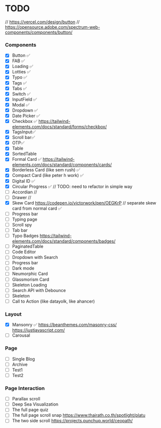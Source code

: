 # TODO 
// https://vercel.com/design/button
// https://opensource.adobe.com/spectrum-web-components/components/button/
### Components 
- [x] Button ✅
- [x] FAB ✅
- [x] Loading ✅
- [x] Lotties ✅
- [x] Typo ✅
- [x] Tags ✅
- [x] Tabs ✅
- [x] Switch ✅
- [x] InputField ✅
- [x] Modal ✅
- [x] Dropdown ✅
- [x] Date Picker ✅
- [x] Checkbox ✅ https://tailwind-elements.com/docs/standard/forms/checkbox/
- [x] TagsInput✅
- [x] Scroll bar✅
- [x] OTP✅
- [x] Table
- [x] SortedTable
- [x] Formal Card ✅ https://tailwind-elements.com/docs/standard/components/cards/
- [x] Borderless Card (like sem rush) ✅
- [x] Compact Card (like peter h work) ✅
- [x] Digital ID ✅
- [x] Circular Progress ✅ // TODO: need to refactor in simple way
- [ ] Accordian //
- [ ] Drawer //
- [x] Skew Card https://codepen.io/victorwork/pen/OEGKrP // separate skew card from normal card ✅
- [ ] Progress bar
- [ ] Typing page
- [ ] Scroll spy
- [ ] Tab bar
- [ ] Typo Badges https://tailwind-elements.com/docs/standard/components/badges/
- [ ] PaginatedTable
- [ ] Code Editor
- [ ] Dropdown with Search
- [ ] Progress bar
- [ ] Dark mode
- [ ] Neumorphic Card
- [ ] Glassmorism Card
- [ ] Skeleton Loading
- [ ] Search API with Debounce
- [ ] Skeleton
- [ ] Call to Action (like datayolk, like ahancer)
### Layout 
- [x] Mansonry ✅ https://beanthemes.com/masonry-css/ https://justjavascript.com/
- [ ] Carousal
### Page 
- [ ] Single Blog
- [ ] Archive
- [ ] Test1
- [ ] Test2
### Page Interaction
- [ ] Parallax scroll
- [ ] Deep Sea Visualization
- [ ] The full page quiz 
- [ ] The full page scroll snap https://www.thairath.co.th/spotlight/platu
- [ ] The two side scroll https://projects.punchup.world/ceopath/